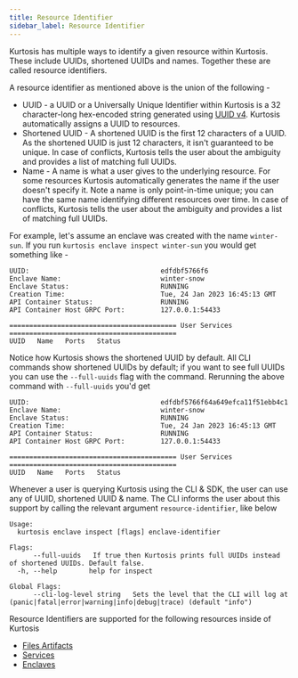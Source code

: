 ```yaml
---
title: Resource Identifier
sidebar_label: Resource Identifier
---
```


Kurtosis has multiple ways to identify a given resource within Kurtosis. These include UUIDs, shortened UUIDs and names. Together these are called resource identifiers.

A resource identifier as mentioned above is the union of the following -

- UUID - a UUID or a Universally Unique Identifier within Kurtosis is a 32 character-long hex-encoded string generated using [UUID v4][uuidv4]. Kurtosis automatically assigns a UUID to resources.
- Shortened UUID - A shortened UUID is the first 12 characters of a UUID. As the shortened UUID is just 12 characters, it isn't guaranteed to be unique. In case of conflicts, Kurtosis tells the user about the ambiguity and provides
a list of matching full UUIDs.
- Name - A name is what a user gives to the underlying resource. For some resources Kurtosis automatically generates the name if the user doesn't specify it. Note a name is only point-in-time unique; you can have the same name identifying different resources over time. In case of conflicts, Kurtosis tells the user about the ambiguity and provides a list of matching full UUIDs.

For example, let's assume an enclave was created with the name `winter-sun`. If you run `kurtosis enclave inspect winter-sun` you would get something like -

```
UUID:                                 edfdbf5766f6
Enclave Name:                         winter-snow
Enclave Status:                       RUNNING
Creation Time:                        Tue, 24 Jan 2023 16:45:13 GMT
API Container Status:                 RUNNING
API Container Host GRPC Port:         127.0.0.1:54433

========================================== User Services ==========================================
UUID   Name   Ports   Status
```

Notice how Kurtosis shows the shortened UUID by default. All CLI commands show
shortened UUIDs by default; if you want to see full UUIDs you can use the `--full-uuids` flag with the command. Rerunning the above command with `--full-uuids` you'd get

```
UUID:                                 edfdbf5766f64a649efca11f51ebb4c1
Enclave Name:                         winter-snow
Enclave Status:                       RUNNING
Creation Time:                        Tue, 24 Jan 2023 16:45:13 GMT
API Container Status:                 RUNNING
API Container Host GRPC Port:         127.0.0.1:54433

========================================== User Services ==========================================
UUID   Name   Ports   Status
```

Whenever a user is querying Kurtosis using the CLI & SDK, the user can use any of UUID, shortened UUID & name. The CLI informs the user about this support by calling the relevant argument `resource-identifier`, like below

```
Usage:
  kurtosis enclave inspect [flags] enclave-identifier

Flags:
      --full-uuids   If true then Kurtosis prints full UUIDs instead of shortened UUIDs. Default false.
  -h, --help        help for inspect

Global Flags:
      --cli-log-level string   Sets the level that the CLI will log at (panic|fatal|error|warning|info|debug|trace) (default "info")
```

Resource Identifiers are supported for the following resources inside of Kurtosis

- [Files Artifacts][files-artifacts]
- [Services][services]
- [Enclaves][enclaves]

<!------------------ ONLY LINKS BELOW HERE -------------------->
[uuidv4]: https://en.wikipedia.org/wiki/Universally_unique_identifier#Version_4_(random)
[files-artifacts]: ./files-artifacts.md
[services]: ./glossary.md#user-service
[enclaves]: ./glossary.md#enclave
